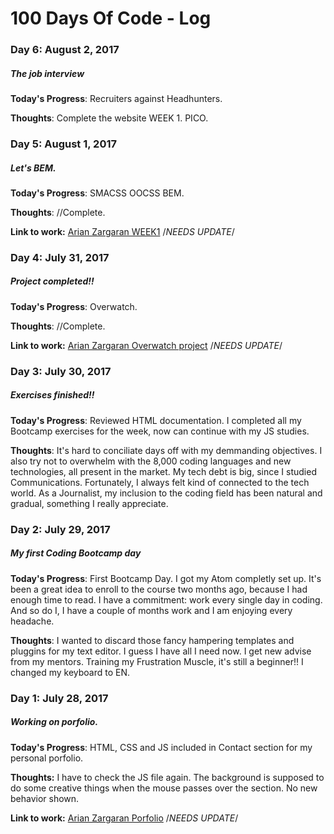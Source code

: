# 100 Days Of Code - Log

### Day 6: August 2, 2017
##### The job interview

**Today's Progress**: Recruiters against Headhunters. 

**Thoughts**: Complete the website WEEK 1. PICO.


### Day 5: August 1, 2017
##### Let's BEM.

**Today's Progress**: SMACSS OOCSS BEM. 

**Thoughts**: //Complete.

**Link to work:** [Arian Zargaran WEEK1](https://arianzargaran.github.io/12_col_grid/) /*NEEDS UPDATE*/


### Day 4: July 31, 2017
##### Project completed!!

**Today's Progress**: Overwatch. 

**Thoughts**: //Complete.

**Link to work:** [Arian Zargaran Overwatch project](https://arianzargaran.github.io/12_col_grid/) /*NEEDS UPDATE*/


### Day 3: July 30, 2017
##### Exercises finished!!

**Today's Progress**: Reviewed HTML documentation. I completed all my Bootcamp exercises for the week, now can continue with my JS studies. 

**Thoughts**: It's hard to conciliate days off with my demmanding objectives. I also try not to overwhelm with the 8,000 coding languages and new technologies, all present in the market. My tech debt is big, since I studied Communications. Fortunately, I always felt kind of connected to the tech world. As a Journalist, my inclusion to the coding field has been natural and gradual, something I really appreciate.


### Day 2: July 29, 2017
##### My first Coding Bootcamp day

**Today's Progress**: First Bootcamp Day. I got my Atom completly set up. It's been a great idea to enroll to the course two months ago, because I had enough time to read. I have a commitment: work every single day in coding. And so do I, I have a couple of months work and I am enjoying every headache. 

**Thoughts**: I wanted to discard those fancy hampering templates and pluggins for my text editor. I guess I have all I need now. I get new advise from my mentors. Training my Frustration Muscle, it's still a beginner!! 
I changed my keyboard to EN.


### Day 1: July 28, 2017
##### Working on porfolio.

**Today's Progress**: HTML, CSS and JS included in Contact section for my personal porfolio.

**Thoughts:** I have to check the JS file again. The background is supposed to do some creative things when the mouse passes over the section. No new behavior shown.

**Link to work:** [Arian Zargaran Porfolio](https://arianzargaran.github.io/12_col_grid/) /*NEEDS UPDATE*/
